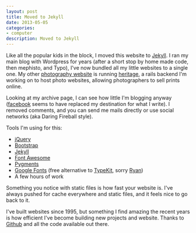 ```yaml
---
layout: post
title: Moved to Jekyll
date: 2013-05-05
categories:
- computer
description: Moved to Jekyll
---
```

Like all the popular kids in the block, I moved this website to
[Jekyll](https://github.com/mojombo/jekyll). I ran my main blog with Wordpress
for years (after a short stop by home made code, then mephisto, and Typo), I've
now bundled all my little websites to a single one. My other [photography
website](http://www.fabienpenso.com) is running [heritage](http://heritage.io),
a rails backend I'm working on to host photo websites, allowing photographers
to sell prints online.

Looking at my archive page, I can see how little I'm blogging anyway
([facebook](http://facebook.com) seems to have replaced my destination for what
I write). I removed comments, and you can send me mails directly or use social
networks (aka Daring Fireball style).

Tools I'm using for this:

* [jQuery](http://jquery.com/)
* [Bootstrap](http://twitter.github.io/bootstrap/)
* [Jekyll](https://github.com/mojombo/jekyll)
* [Font Awesome](http://fortawesome.github.io/Font-Awesome/)
* [Pygments](http://pygments.org/)
* [Google Fonts](http://www.google.com/fonts/) (free alternative to [TypeKit](https://typekit.com/), sorry [Ryan](http://www.ryancarver.com/))
* A few hours of work

Something you notice with static files is how fast your website is. I've always
pushed for cache everywhere and static files, and it feels nice to go back to
it.

I've built websites since 1995, but something I find amazing the recent years
is how efficient I've become building new projects and website. Thanks to
[Github](http://github.com) and all the code available out there.
